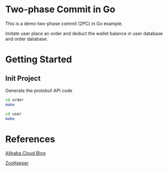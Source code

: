 # Two-phase Commit in Go

This is a demo two-phase commit (2PC) in Go example.

Imitate user place an order and deduct the wallet balance in user database and order database.

# Getting Started

## Init Project

Generate the protobuf API code

```sh
cd order
make

cd user
make
```

# References
[Alibaba Cloud Blog](https://www.alibabacloud.com/blog/tech-insights---two-phase-commit-protocol-for-distributed-transactions_597326)

[ZooKeeper](https://zookeeper.apache.org/doc/current/recipes.html#sc_recipes_twoPhasedCommit)

